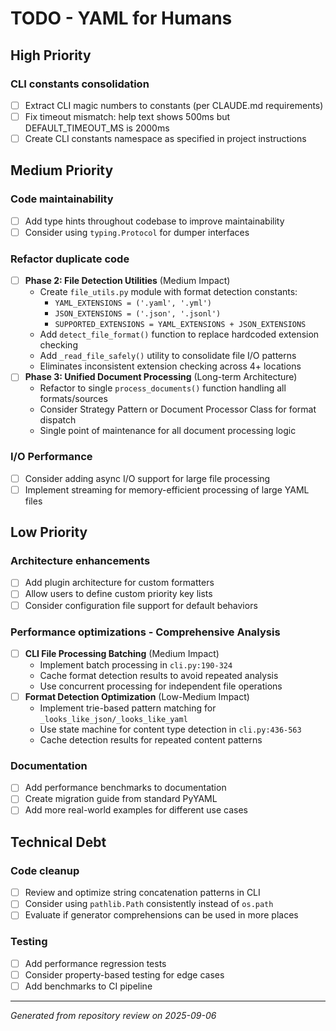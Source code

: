 # TODO - YAML for Humans

## High Priority

### CLI constants consolidation
- [ ] Extract CLI magic numbers to constants (per CLAUDE.md requirements)
- [ ] Fix timeout mismatch: help text shows 500ms but DEFAULT_TIMEOUT_MS is 2000ms
- [ ] Create CLI constants namespace as specified in project instructions

## Medium Priority

### Code maintainability
- [ ] Add type hints throughout codebase to improve maintainability
- [ ] Consider using `typing.Protocol` for dumper interfaces

### Refactor duplicate code
- [ ] **Phase 2: File Detection Utilities** (Medium Impact)
  - Create `file_utils.py` module with format detection constants:
    - `YAML_EXTENSIONS = ('.yaml', '.yml')`
    - `JSON_EXTENSIONS = ('.json', '.jsonl')`
    - `SUPPORTED_EXTENSIONS = YAML_EXTENSIONS + JSON_EXTENSIONS`
  - Add `detect_file_format()` function to replace hardcoded extension checking
  - Add `_read_file_safely()` utility to consolidate file I/O patterns
  - Eliminates inconsistent extension checking across 4+ locations
- [ ] **Phase 3: Unified Document Processing** (Long-term Architecture)
  - Refactor to single `process_documents()` function handling all formats/sources
  - Consider Strategy Pattern or Document Processor Class for format dispatch
  - Single point of maintenance for all document processing logic

### I/O Performance
- [ ] Consider adding async I/O support for large file processing
- [ ] Implement streaming for memory-efficient processing of large YAML files

## Low Priority

### Architecture enhancements
- [ ] Add plugin architecture for custom formatters
- [ ] Allow users to define custom priority key lists
- [ ] Consider configuration file support for default behaviors

### Performance optimizations - Comprehensive Analysis
- [ ] **CLI File Processing Batching** (Medium Impact)
  - Implement batch processing in `cli.py:190-324`
  - Cache format detection results to avoid repeated analysis
  - Use concurrent processing for independent file operations
- [ ] **Format Detection Optimization** (Low-Medium Impact)
  - Implement trie-based pattern matching for `_looks_like_json/_looks_like_yaml`
  - Use state machine for content type detection in `cli.py:436-563`
  - Cache detection results for repeated content patterns

### Documentation
- [ ] Add performance benchmarks to documentation
- [ ] Create migration guide from standard PyYAML
- [ ] Add more real-world examples for different use cases

## Technical Debt

### Code cleanup
- [ ] Review and optimize string concatenation patterns in CLI
- [ ] Consider using `pathlib.Path` consistently instead of `os.path`
- [ ] Evaluate if generator comprehensions can be used in more places

### Testing
- [ ] Add performance regression tests
- [ ] Consider property-based testing for edge cases
- [ ] Add benchmarks to CI pipeline

---

*Generated from repository review on 2025-09-06*
